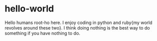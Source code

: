 # hello-world

Hello humans
root-ho here. I enjoy coding in python and ruby{my world revolves around these two}.
I think doing nothing is the best way to do something if you have nothing to do.
